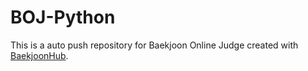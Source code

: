 # BOJ-Python
This is a auto push repository for Baekjoon Online Judge created with [BaekjoonHub](https://github.com/BaekjoonHub/BaekjoonHub).
